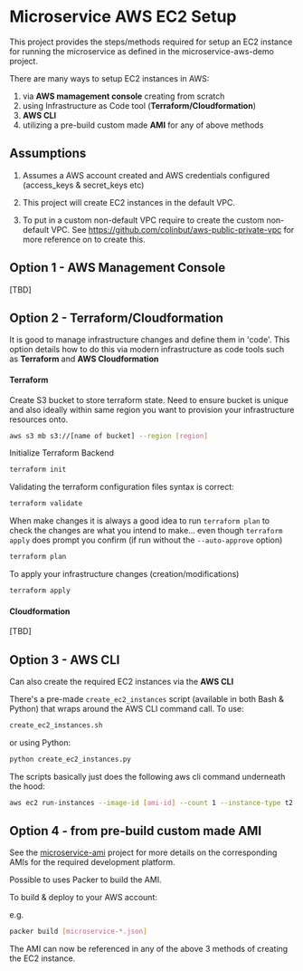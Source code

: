 # Microservice AWS EC2 Setup

This project provides the steps/methods required for setup an EC2 instance for running the microservice as defined in the microservice-aws-demo project.

There are many ways to setup EC2 instances in AWS:

1) via __AWS mamagement console__ creating from scratch
2) using Infrastructure as Code tool (__Terraform/Cloudformation__)
3) __AWS CLI__
4) utilizing a pre-build custom made __AMI__ for any of above methods

## Assumptions
1. Assumes a AWS account created and AWS credentials configured (access_keys & secret_keys etc)

2. This project will create EC2 instances in the default VPC.

3. To put in a custom non-default VPC require to create the custom non-default VPC.
See https://github.com/colinbut/aws-public-private-vpc for more reference on to create this. 

## Option 1 - AWS Management Console

[TBD]

## Option 2 - Terraform/Cloudformation
It is good to manage infrastructure changes and define them in 'code'. This option details how to do this via modern infrastructure as code tools such as __Terraform__ and __AWS Cloudformation__

#### Terraform 
Create S3 bucket to store terraform state. Need to ensure bucket is unique and also ideally within same region you want to provision your infrastructure resources onto.

```bash
aws s3 mb s3://[name of bucket] --region [region]
```

Initialize Terraform Backend
```bash
terraform init
```

Validating the terraform configuration files syntax is correct:
```bash
terraform validate
```

When make changes it is always a good idea to run `terraform plan` to check the changes are what you intend to make... even though `terraform apply` does prompt you confirm (if run without the `--auto-approve` option)
```bash
terraform plan
```

To apply your infrastructure changes (creation/modifications)
```bash
terraform apply
```

#### Cloudformation
[TBD]


## Option 3 - AWS CLI

Can also create the required EC2 instances via the __AWS CLI__

There's a pre-made `create_ec2_instances` script (available in both Bash & Python) that wraps around the AWS CLI command call. To use:

```bash
create_ec2_instances.sh
```

or using Python:
```python
python create_ec2_instances.py
```

The scripts basically just does the following aws cli command underneath the hood:

```bash
aws ec2 run-instances --image-id [ami-id] --count 1 --instance-type t2.micro --key-name [KeyPair Name] --user-data [provisioning script]
```

## Option 4 - from pre-build custom made AMI

See the [microservice-ami](https://github.com/colinbut/microservice-ami.git) project for more details on the corresponding AMIs for the required development platform.

Possible to uses Packer to build the AMI.

To build & deploy to your AWS account:

e.g. 
```bash
packer build [microservice-*.json]
``` 

The AMI can now be referenced in any of the above 3 methods of creating the EC2 instance.